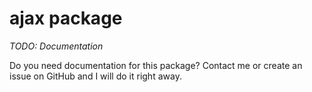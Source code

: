# ajax package

*TODO: Documentation*

Do you need documentation for this package? Contact me or create an issue on GitHub and I will do it right away. 
